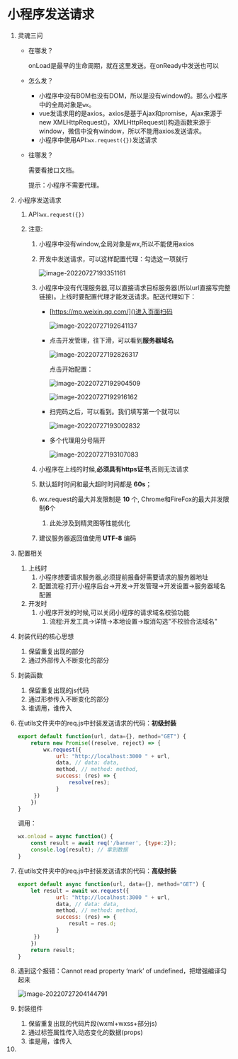 # 小程序发送请求

1. 灵魂三问

   - 在哪发？

     onLoad是最早的生命周期，就在这里发送。在onReady中发送也可以

   - 怎么发？

     - 小程序中没有BOM也没有DOM，所以是没有window的。那么小程序中的全局对象是`wx`。
     - vue发请求用的是axios。axios是基于Ajax和promise，Ajax来源于new XMLHttpRequest()，XMLHttpRequest()构造函数来源于window，微信中没有window，所以不能用axios发送请求。
     - 小程序中使用API:`wx.request({})`发送请求

   - 往哪发？

     需要看接口文档。

     提示：小程序不需要代理。

1. 小程序发送请求
   
   1. API:`wx.request({})`
   
   2. 注意:
      1. 小程序中没有window,全局对象是wx,所以不能使用axios
      
      2. 开发中发送请求，可以这样配置代理：勾选这一项就行
      
         ![image-20220727193351161](05.小程序发送请求.assets/image-20220727193351161.png)
      
      3. 小程序中没有代理服务器,可以直接请求目标服务器(所以url直接写完整链接)。上线时要配置代理才能发送请求。配送代理如下：
      
         - [https://mp.weixin.qq.com/]()进入页面扫码
      
           ![image-20220727192641137](05.小程序发送请求.assets/image-20220727192641137.png)
      
         - 点击开发管理，往下滑，可以看到**服务器域名**
      
           ![image-20220727192826317](05.小程序发送请求.assets/image-20220727192826317.png)
      
           点击开始配置：
      
           ![image-20220727192904509](05.小程序发送请求.assets/image-20220727192904509.png)
      
           ![image-20220727192916162](05.小程序发送请求.assets/image-20220727192916162.png)
      
           
      
         - 扫完码之后，可以看到。我们填写第一个就可以
      
           ![image-20220727193002832](05.小程序发送请求.assets/image-20220727193002832.png)
      
         - 多个代理用分号隔开
      
           ![image-20220727193107083](05.小程序发送请求.assets/image-20220727193107083.png)
      
      4. 小程序在上线的时候,**必须具有https证书**,否则无法请求
      
      5. 默认超时时间和最大超时时间都是 **60s**；
      
      5. wx.request的最大并发限制是 **10** 个, Chrome和FireFox的最大并发限制**6**个
         1. 此处涉及到精灵图等性能优化
         
      6. 建议服务器返回值使用 **UTF-8** 编码
   
2. 配置相关
   1. 上线时
      1. 小程序想要请求服务器,必须提前报备好需要请求的服务器地址
      2. 配置流程:打开小程序后台->开发->开发管理->开发设置->服务器域名配置
   2. 开发时
      1. 小程序开发的时候,可以关闭小程序的请求域名校验功能
         1. 流程:开发工具->详情->本地设置->取消勾选"不校验合法域名"
   
4. 封装代码的核心思想

   1. 保留重复出现的部分
   2. 通过外部传入不断变化的部分

5. 封装函数

   1. 保留重复出现的js代码
   2. 通过形参传入不断变化的部分
   3. 谁调用，谁传入

6. 在utils文件夹中的req.js中封装发送请求的代码：**初级封装**

   ```js
   export default function(url, data={}, method="GET") {
       return new Promise((resolve, reject) => {
           wx.request({
               url: "http://localhost:3000 " + url,
               data, // data: data,
               method, // method: method,
               success: (res) => {
                   resolve(res);
               }
       	})
       })
   }
   ```

   调用：

   ```js
   wx.onload = async function() {
       const result = await req('/banner', {type:2});
       console.log(result); // 拿到数据
   }
   ```

   

7. 在utils文件夹中的req.js中封装发送请求的代码：**高级封装**

   ```js
   export default async function(url, data={}, method="GET") {
       let result = await wx.request({
               url: "http://localhost:3000 " + url,
               data, // data: data,
               method, // method: method,
               success: (res) => {
                   result = res.d;
               }
       	})
       })
       return result;
   }
   ```

   

8. 遇到这个报错：Cannot read property ‘mark’ of undefined，把增强编译勾起来

   ![image-20220727204144791](05.小程序发送请求.assets/image-20220727204144791.png)

9. 封装组件

   1. 保留重复出现的代码片段(wxml+wxss+部分js)
   2. 通过标签属性传入动态变化的数据(props)
   3. 谁是用，谁传入

9. 
